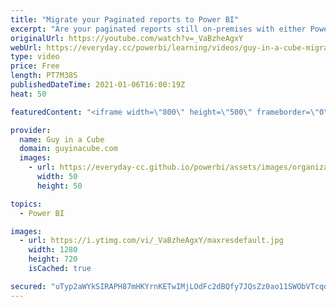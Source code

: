 ```yaml
---
title: "Migrate your Paginated reports to Power BI"
excerpt: "Are your paginated reports still on-premises with either Power BI Report Server or SQL Server Reporting Services? Want to move them to Power BI? Patrick shows you how you can do that using the RDLMigration tool!  Documentation: https://docs.microsoft.com/power-bi/guidance/migrate-ssrs-reports-to-power-bi"
originalUrl: https://youtube.com/watch?v=_VaBzheAgxY
webUrl: https://everyday.cc/powerbi/learning/videos/guy-in-a-cube-migrate-your-paginated-reports-to-power-bi/
type: video
price: Free
length: PT7M38S
publishedDateTime: 2021-01-06T16:00:19Z
heat: 50

featuredContent: "<iframe width=\"800\" height=\"500\" frameborder=\"0\" src=\"https://www.youtube.com/embed/_VaBzheAgxY\" allow=\"accelerometer; autoplay; encrypted-media; gyroscope; picture-in-picture\" allowfullscreen></iframe>"

provider:
  name: Guy in a Cube
  domain: guyinacube.com
  images:
    - url: https://everyday-cc.github.io/powerbi/assets/images/organizations/guyinacube.com-50x50.jpg
      width: 50
      height: 50

topics:
  - Power BI

images:
  - url: https://i.ytimg.com/vi/_VaBzheAgxY/maxresdefault.jpg
    width: 1280
    height: 720
    isCached: true

secured: "uTyp2aWYkSIRAPH87mHKYrnKETwIMjLOdFc2dBQfy7JQsZz0ao11SWObVTcqoi6yzFHByllhoYBZBR5aqrr0FtmYkkCD3yLQVlTo+uaZpHLHU6pGKIPZ0FmctJDmP6+DEPYqFfUlW1e75SV1vVR26Cn5fBkTs2UCXhnwPfA05XNkiFTwHWulSSctwnj3bDWANIhkixlZF6jr88sdbAA740qLTW2ReYuvm5h+IX4iRPqPd74zWcE0ifNb77DKMyxcuLJXC9gw+EznnxUWJcHwaZCCu43bH990GpSSglMNGIgrgo8Vx3e05fWFJN3KwVPhGY4jVo2a0Gx+ZwCQhPd0NkTpkh28TM6CK2PWoJykbuNGcVCfDDV6rZbdzTzZ0ECHefAZ0Hwc16RbNH/pS7FtAdpDbQc+K/06iHJJ7QmEV9Q=;P3gMeHvZ9m71qMy4Xa25TA=="
---
```


